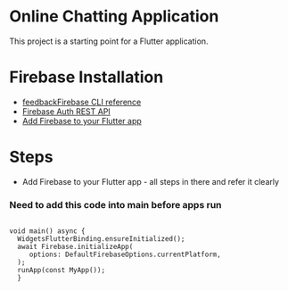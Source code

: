 # Online Chatting Application

This project is a starting point for a Flutter application.

# Firebase Installation

- [feedbackFirebase CLI reference](https://firebase.google.com/docs/cli#windows-npm)
- [Firebase Auth REST API](https://firebase.google.com/docs/reference/rest/auth)
- [Add Firebase to your Flutter app](https://firebase.google.com/docs/flutter/setup?platform=ios)

# Steps

- Add Firebase to your Flutter app - all steps in there and refer it clearly

### Need to add this code into main before apps run

```agsl

void main() async {
  WidgetsFlutterBinding.ensureInitialized();
  await Firebase.initializeApp(
     options: DefaultFirebaseOptions.currentPlatform,
  );
  runApp(const MyApp());
  }

```
